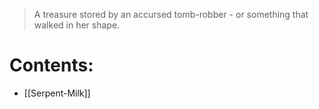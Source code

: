 > A treasure stored by an accursed tomb-robber - or something that walked in her shape.

# Contents:
- [[Serpent-Milk]]